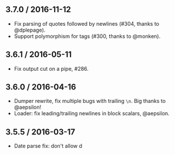 3.7.0 / 2016-11-12
------------------

- Fix parsing of quotes followed by newlines (#304, thanks to @dplepage).
- Support polymorphism for tags (#300, thanks to @monken).


3.6.1 / 2016-05-11
------------------

- Fix output cut on a pipe, #286.


3.6.0 / 2016-04-16
------------------

- Dumper rewrite, fix multiple bugs with trailing `\n`.
  Big thanks to @aepsilon!
- Loader: fix leading/trailing newlines in block scalars, @aepsilon.


3.5.5 / 2016-03-17
------------------

- Date parse fix: don't allow d